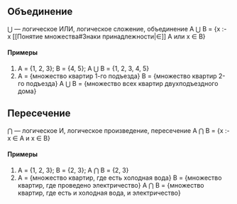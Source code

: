 ## Объединение
⋃ — логическое ИЛИ, логическое сложение, объединение
A ⋃ B = {x :- x [[Понятие множества#Знаки принадлежности|∈]] A или x ∈ B}
#### Примеры
1. A = {1, 2, 3}; B = {4, 5}; A ⋃ B = {1, 2, 3, 4, 5}
2. A = {множество квартир 1-го подъезда}
   B = {множество квартир 2-го подъезда}
   A ⋃ B = {множество всех квартир двухподъездного дома}

## Пересечение
⋂ — логическое И, логическое произведение, пересечение
A ⋂ B = {x :- x ∈ A и x ∈ B}
#### Примеры
1. A = {1, 2, 3}; B = {2, 3}; A ⋂ B = {2, 3}
2. A = {множество квартир, где есть холодная вода}
   B = {множество квартир, где проведено электричество}
   A ⋂ B = {множество квартир, где есть и холодная вода, и электричество}
